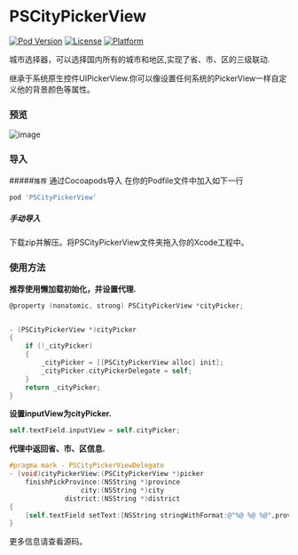 
# PSCityPickerView

[![Pod Version](https://img.shields.io/cocoapods/v/PSCityPickerView.svg?style=flat)](http://cocoapods.org/pods/PSCityPickerView)
[![License](https://img.shields.io/cocoapods/l/PSCityPickerView.svg?style=flat)](http://cocoapods.org/pods/PSCityPickerView) 
[![Platform](https://img.shields.io/cocoapods/p/PSCityPickerView.svg?style=flat)](http://cocoapods.org/pods/PSCityPickerView)

城市选择器，可以选择国内所有的城市和地区,实现了省、市、区的三级联动.

继承于系统原生控件UIPickerView.你可以像设置任何系统的PickerView一样自定义他的背景颜色等属性。


### 预览 
![image](https://raw.githubusercontent.com/DeveloperPans/PSCityPickerView/master/PSCityPickerView.gif)

### 导入

#####`推荐` 通过Cocoapods导入
在你的Podfile文件中加入如下一行

```ruby
pod 'PSCityPickerView'
```

##### 手动导入
下载zip并解压。将PSCityPickerView文件夹拖入你的Xcode工程中。


### 使用方法
**推荐使用懒加载初始化，并设置代理.**
 
```objective-c
@property (nonatomic, strong) PSCityPickerView *cityPicker;


- (PSCityPickerView *)cityPicker
{
    if (!_cityPicker)
    {
        _cityPicker = [[PSCityPickerView alloc] init];
        _cityPicker.cityPickerDelegate = self;
    }
    return _cityPicker;
}
 ```
 
**设置inputView为cityPicker.**

```objective-c
self.textField.inputView = self.cityPicker;

```

**代理中返回省、市、区信息.**

```objective-c
#pragma mark - PSCityPickerViewDelegate
- (void)cityPickerView:(PSCityPickerView *)picker
    finishPickProvince:(NSString *)province
                  city:(NSString *)city
              district:(NSString *)district
{
    [self.textField setText:[NSString stringWithFormat:@"%@ %@ %@",province,city,district]];
}

```


更多信息请查看源码。
